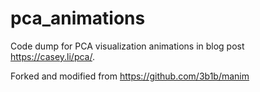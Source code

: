 # pca_animations
Code dump for PCA visualization animations in blog post https://casey.li/pca/.

Forked and modified from https://github.com/3b1b/manim
